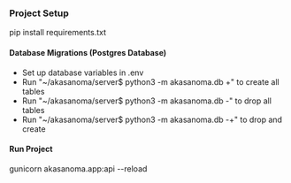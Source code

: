 ### Project Setup

pip install requirements.txt

#### Database Migrations (Postgres Database)

- Set up database variables in .env
- Run "~/akasanoma/server$ python3 -m akasanoma.db +" to create all tables
- Run "~/akasanoma/server$ python3 -m akasanoma.db -" to drop all tables
- Run "~/akasanoma/server$ python3 -m akasanoma.db -+" to drop and create


#### Run Project

gunicorn akasanoma.app:api --reload
